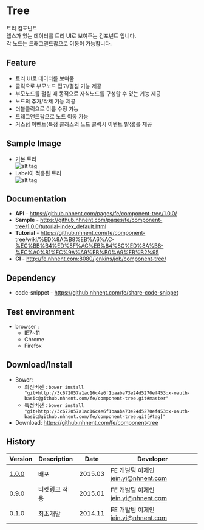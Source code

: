 Tree
======================
트리 컴포넌트<br>
뎁스가 있는 데이터를 트리 UI로 보여주는 컴포넌트 입니다.<br>
각 노드는 드래그앤드랍으로 이동이 가능합니다.

## Feature
* 트리 UI로 데이터를 보여줌
* 클릭으로 부모노드 접고/펼침 기능 제공
* 부모노드를 펼칠 때 동적으로 자식노드를 구성할 수 있는 기능 제공
* 노드의 추가/삭제 기능 제공
* 더블클릭으로 이름 수정 가능
* 드래그앤드랍으로 노드 이동 가능
* 커스텀 이벤트(특정 클래스의 노드 클릭시 이벤트 발생)를 제공

## Sample Image
* 기본 트리<br>
![alt tag](https://github.nhnent.com/pages/fe/component-tree/tree.png)
* Label이 적용된 트리<br>
![alt tag](https://github.nhnent.com/pages/fe/component-tree/tree_edit.png)

## Documentation
* **API** - https://github.nhnent.com/pages/fe/component-tree/1.0.0/
* **Sample** - https://github.nhnent.com/pages/fe/component-tree/1.0.0/tutorial-index_default.html
* **Tutorial** - https://github.nhnent.com/fe/component-tree/wiki/%ED%8A%B8%EB%A6%AC-%EC%BB%B4%ED%8F%AC%EB%84%8C%ED%8A%B8-%EC%A0%81%EC%9A%A9%EB%B0%A9%EB%B2%95
* **CI** - http://fe.nhnent.com:8080/jenkins/job/component-tree/

## Dependency
* code-snippet - https://github.nhnent.com/fe/share-code-snippet

## Test environment
* browser : 
   * IE7~11
   * Chrome
   * Firefox

## Download/Install
* Bower: 
   * 최신버전 :  `bower install "git+http://3c672057a1ac16c4e6f1baaba73e24d5270ef453:x-oauth-basic@github.nhnent.com/fe/component-tree.git#master"`
   * 특정버전 : `bower install "git+http://3c672057a1ac16c4e6f1baaba73e24d5270ef453:x-oauth-basic@github.nhnent.com/fe/component-tree.git[#tag]"`
* Download: https://github.nhnent.com/fe/component-tree

## History
| Version | Description | Date | Developer |
| ---- | ---- | ---- | ---- |
| <a href="https://github.nhnent.com/pages/fe/component-tree/1.0.0/">1.0.0</a> | 배포 | 2015.03 | FE 개발팀 이제인 <jein.yi@nhnent.com> |
| 0.9.0 | 티켓링크 적용 | 2015.01 | FE 개발팀 이제인 <jein.yi@nhnent.com> |
| 0.1.0 | 최초개발 | 2014.11 | FE 개발팀 이제인 <jein.yi@nhnent.com> |



